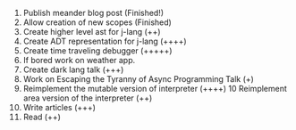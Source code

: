 1. Publish meander blog post (Finished!)
2. Allow creation of new scopes (Finished)
3. Create higher level ast for j-lang (++)
4. Create ADT representation for j-lang (++++)
5. Create time traveling debugger (+++++)
6. If bored work on weather app.
7. Create dark lang talk (+++)
8. Work on Escaping the Tyranny of Async Programming Talk (+)
9. Reimplement the mutable version of interpreter (++++)
10 Reimplement area version of the interpreter (++)
10. Write articles (+++)
11. Read (++)